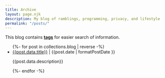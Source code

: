 ```yaml
---
title: Archive
layout: page.njk
description: My blog of ramblings, programming, privacy, and lifestyle.
permalink: "/posts/"
---
```


This blog contains <b><a href="/posts/tags/">tags</a></b> for easier search of information.

<ul>
    {%- for post in collections.blog | reverse -%}
        <li>
            <a href="{{post.url}}">{{post.data.title}}</a> | <time datetime="{{post.date}}">{{post.date | formatPostDate }}</time>
            <p>{{post.data.description}}</p>
        </li>
    {%- endfor -%}
</ul>
